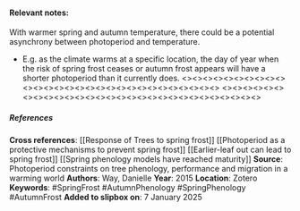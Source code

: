 #### **Relevant notes**:
With warmer spring and autumn temperature, there could be a potential asynchrony between photoperiod and temperature. 
- E.g. as the climate warms at a specific location, the day of year when the risk of spring frost ceases or autumn frost appears will have a shorter photoperiod than it currently does.
<><><><><><><><><><><><><><><><><><><><><><><><><><><><><>
<><><><><><><><><><><><><><><><><><><><><><><><><><><><><>
##### References
**Cross references**: 
[[Response of Trees to spring frost]]
[[Photoperiod as a protective mechanisms to prevent spring frost]]
[[Earlier-leaf out can lead to spring frost]]
[[Spring phenology models have reached maturity]]
**Source**: Photoperiod constraints on tree phenology, performance and migration in a warming world
**Authors**: Way, Danielle
**Year**: 2015
**Location**: Zotero
**Keywords**: #SpringFrost #AutumnPhenology #SpringPhenology #AutumnFrost
**Added to slipbox on**: 7 January 2025